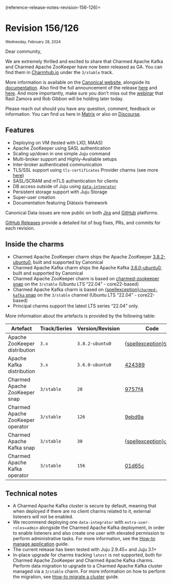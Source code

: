 (reference-release-notes-revision-156-126)=
# Revision 156/126
<sub>Wednesday, February 28, 2024</sub>

Dear community,

We are extremely thrilled and excited to share that Charmed Apache Kafka and Charmed Apache ZooKeeper have now been released as GA. You can find them in [Charmhub.io](https://charmhub.io/) under the `3/stable` track.

More information is available on the [Canonical website](https://canonical.com/data/kafka), alongside its [documentation](https://canonical.com/data/docs/kafka/iaas).
Also find the full announcement of the release [here](https://canonical.com/blog/charmed-kafka-general-availability) and [here](https://discourse.charmhub.io/t/announcing-general-availability-of-charmed-kafka/13277). 
And more importantly, make sure you don't miss out the [webinar](https://www.linkedin.com/events/7161727829259366401/about/) that Raúl Zamora and Rob Gibbon will be holding later today.

Please reach out should you have any question, comment, feedback or information. You can find us here in [Matrix](https://matrix.to/#/#charmhub-data-platform:ubuntu.com) or also on [Discourse](https://discourse.charmhub.io/).

## Features

* Deploying on VM (tested with LXD, MAAS)
* Apache ZooKeeper using SASL authentication
* Scaling up/down in one simple Juju command
* Multi-broker support and Highly-Available setups
* Inter-broker authenticated communication
* TLS/SSL support using `tls-certificates` Provider charms (see more [here](https://charmhub.io/topics/security-with-x-509-certificates))
* SASL/SCRAM and mTLS authentication for clients
* DB access outside of Juju using [`data-integrator`](https://charmhub.io/data-integrator)
* Persistent storage support with Juju Storage
* Super-user creation
* Documentation featuring Diàtaxis framework

Canonical Data issues are now public on both [Jira](https://warthogs.atlassian.net/jira/software/c/projects/DPE/issues/) 
and [GitHub](https://github.com/canonical/kafka-operator/issues) platforms.

[GitHub Releases](https://github.com/canonical/kafka-operator/releases) provide a detailed list of bug fixes, PRs, and commits for each revision.

## Inside the charms

* Charmed Apache ZooKeeper charm ships the Apache ZooKeeper [3.8.2-ubuntu0](https://launchpad.net/zookeeper-releases/3.x/3.8.2-ubuntu0), built and supported by Canonical
* Charmed Apache Kafka charm ships the Apache Kafka [3.6.0-ubuntu0](https://launchpad.net/kafka-releases/3.x/3.6.0-ubuntu0), built and supported by Canonical
* Charmed Apache ZooKeeper charm is based on [charmed-zookeeper snap](https://snapcraft.io/charmed-zookeeper) on the `3/stable` (Ubuntu LTS “22.04” - core22-based)
* Charmed Apache Kafka charm is based on [{spellexception}`charmed-kafka` snap](https://snapcraft.io/charmed-kafka) on the `3/stable` channel (Ubuntu LTS “22.04” - core22-based)
* Principal charms support the latest LTS series “22.04” only.

More information about the artefacts is provided by the following table:

| Artefact               | Track/Series | Version/Revision | Code                                                                                                                |
|------------------------|--------------|------------------|---------------------------------------------------------------------------------------------------------------------|
| Apache ZooKeeper distribution | `3.x`          | `3.8.2-ubuntu0`    | [{spellexception}`5bb82d`](https://git.launchpad.net/zookeeper-releases/tree/?h=lp-3.8.2&id=5bb82df4ffba910a5b30dd42499921466405f087) |
| Apache Kafka distribution     | `3.x`          | `3.6.0-ubuntu0`    | [424389](https://git.launchpad.net/kafka-releases/tree/?h=lp-3.6.0&id=424389bb8f230beaef4ccb94aca464b5d22ac310)     |
| Charmed Apache ZooKeeper snap | `3/stable`     | `28`               | [9757f4](https://github.com/canonical/charmed-zookeeper-snap/tree/9757f4a2a889981275f8f2a1a87e1c78ae1adb77)         |        
| Charmed Apache ZooKeeper operator     | `3/stable`     | `126`              | [9ebd9a](https://github.com/canonical/zookeeper-operator/commit/9ebd9a2050e0bd626feb0019222d45f211ca7774)           | 
| Charmed Apache Kafka snap     | `3/stable`     | `30`               | [{spellexception}`c0ce27`](https://github.com/canonical/charmed-kafka-snap/tree/c0ce275f70f688e66f10f295456d2b5ff33d4f64)             |  
| Charmed Apache Kafka operator         | `3/stable`     | `156`              | [01d65c](https://github.com/canonical/kafka-operator/tree/01d65c3444b593d5f18d197a6514421afd3f2bc6)                 |   

## Technical notes

* A Charmed Apache Kafka cluster is secure by default, meaning that when deployed if there are no client charms related to it, external listeners will not be enabled.
* We recommend deploying one `data-integrator` with `extra-user-roles=admin` alongside the Charmed Apache Kafka deployment, in order to enable listeners and also create one user with elevated permission
to perform administrative tasks. For more information, see the [How-to manage application](../../how-to/manage-applications) guide.
* The current release has been tested with Juju 2.9.45+ and Juju 3.1+
* In-place upgrade for charms tracking `latest` is not supported, both for Charmed Apache ZooKeeper and Charmed Apache Kafka charms. Perform data migration to upgrade to a Charmed Apache Kafka cluster managed via a `3/stable` charm.
  For more information on how to perform the migration, see [How-to migrate a cluster](../../how-to/cluster/migrate) guide.

